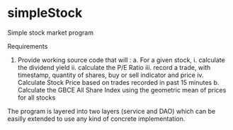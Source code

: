 # simpleStock
Simple stock market program

Requirements
1.	Provide working source code that will :
a.	For a given stock, 
  i.	calculate the dividend yield
  ii.	calculate the P/E Ratio
  iii.	record a trade, with timestamp, quantity of shares, buy or sell indicator and price
  iv.	Calculate Stock Price based on trades recorded in past 15 minutes
b.	Calculate the GBCE All Share Index using the geometric mean of prices for all stocks

The program is layered into two layers (service and DAO) which can be easilly extended to use any kind of concrete implementation.
